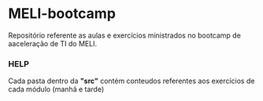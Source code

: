 # MELI-bootcamp
Repositório referente as aulas e exercícios ministrados no bootcamp de aaceleração  de TI do MELI.

### HELP
Cada pasta dentro da **"src"** contém conteudos referentes aos exercícios  de cada módulo (manhã e tarde)
